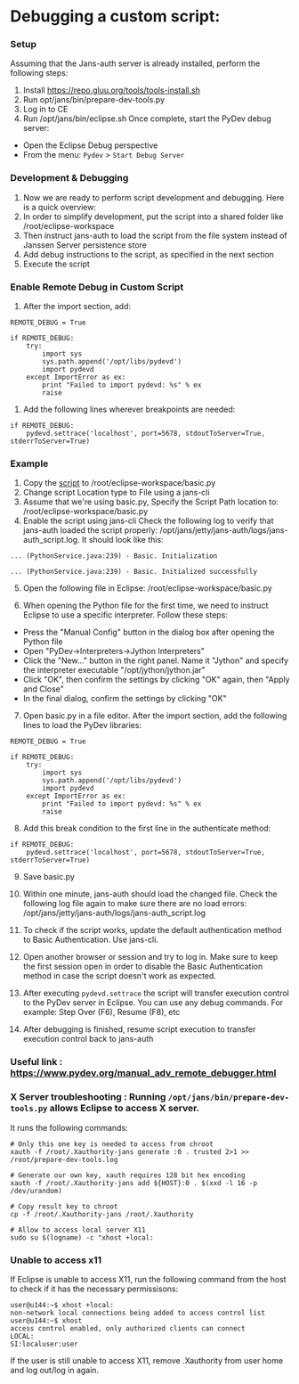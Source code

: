 # Debugging a custom script:
### Setup
Assuming that the Jans-auth server is already installed, perform the following steps:

1. Install https://repo.gluu.org/tools/tools-install.sh
1. Run opt/jans/bin/prepare-dev-tools.py
1. Log in to CE
1. Run /opt/jans/bin/eclipse.sh
Once complete, start the PyDev debug server:

* Open the Eclipse Debug perspective
* From the menu: `Pydev` > `Start Debug Server`

### Development & Debugging
1. Now we are ready to perform script development and debugging. Here is a quick overview:
1. In order to simplify development, put the script into a shared folder like /root/eclipse-workspace
1. Then instruct jans-auth to load the script from the file system instead of 
Janssen Server persistence store
1. Add debug instructions to the script, as specified in the next section
1. Execute the script

### Enable Remote Debug in Custom Script
1. After the import section, add:
```
REMOTE_DEBUG = True

if REMOTE_DEBUG:
    try:
        import sys
        sys.path.append('/opt/libs/pydevd')
        import pydevd
    except ImportError as ex:
        print "Failed to import pydevd: %s" % ex
        raise

```
1. Add the following lines wherever breakpoints are needed:

```
if REMOTE_DEBUG:
    pydevd.settrace('localhost', port=5678, stdoutToServer=True, stderrToServer=True)
```

### Example

1. Copy the [script](https://github.com/JanssenProject/jans/blob/main/jans-linux-setup/jans_setup/static/extension/person_authentication/BasicExternalAuthenticator.py) to /root/eclipse-workspace/basic.py
2. Change script Location type to File using a jans-cli 
3. Assume that we're using basic.py,  Specify the Script Path location to: /root/eclipse-workspace/basic.py
4. Enable the script using jans-cli 
Check the following log to verify that jans-auth loaded the script properly: /opt/jans/jetty/jans-auth/logs/jans-auth_script.log. It should look like this:
```
... (PythonService.java:239) - Basic. Initialization

... (PythonService.java:239) - Basic. Initialized successfully
```
5. Open the following file in Eclipse: /root/eclipse-workspace/basic.py

6. When opening the Python file for the first time, we need to instruct Eclipse to use a specific interpreter. Follow these steps:

* Press the "Manual Config" button in the dialog box after opening the Python file
* Open "PyDev->Interpreters->Jython Interpreters"
* Click the "New..." button in the right panel. Name it "Jython" and specify the interpreter executable "/opt/jython/jython.jar"
* Click "OK", then confirm the settings by clicking "OK" again, then "Apply and Close"
* In the final dialog, confirm the settings by clicking "OK"

7. Open basic.py in a file editor. After the import section, add the following lines to load the PyDev libraries:
```
REMOTE_DEBUG = True  

if REMOTE_DEBUG:  
    try:  
        import sys  
        sys.path.append('/opt/libs/pydevd')  
        import pydevd  
    except ImportError as ex:  
        print "Failed to import pydevd: %s" % ex  
        raise  

```
8. Add this break condition to the first line in the authenticate method:

```
if REMOTE_DEBUG:   
    pydevd.settrace('localhost', port=5678, stdoutToServer=True, stderrToServer=True) 
``` 
9. Save basic.py

10. Within one minute, jans-auth should load the changed file. Check the following log file again to make sure there are no load errors: /opt/jans/jetty/jans-auth/logs/jans-auth_script.log
11. To check if the script works, update the default authentication method to Basic Authentication. Use jans-cli.

12. Open another browser or session and try to log in. Make sure to keep the first session open in order to disable the Basic Authentication method in case the script doesn't work as expected.
13. After executing `pydevd.settrace` the script will transfer execution control to the PyDev server in Eclipse. You can use any debug commands. For example: Step Over (F6), Resume (F8), etc
14. After debugging is finished, resume script execution to transfer execution control back to jans-auth

### Useful link : https://www.pydev.org/manual_adv_remote_debugger.html

### X Server troubleshooting : Running `/opt/jans/bin/prepare-dev-tools.py` allows Eclipse to access X server.

It runs the following commands:
```
# Only this one key is needed to access from chroot 
xauth -f /root/.Xauthority-jans generate :0 . trusted 2>1 >> /root/prepare-dev-tools.log

# Generate our own key, xauth requires 128 bit hex encoding
xauth -f /root/.Xauthority-jans add ${HOST}:0 . $(xxd -l 16 -p /dev/urandom)

# Copy result key to chroot
cp -f /root/.Xauthority-jans /root/.Xauthority

# Allow to access local server X11   
sudo su $(logname) -c "xhost +local:
```
### Unable to access x11
If Eclipse is unable to access X11, run the following command from the host to check if it has the necessary permissisons:
```
user@u144:~$ xhost +local:
non-network local connections being added to access control list
user@u144:~$ xhost 
access control enabled, only authorized clients can connect
LOCAL:
SI:localuser:user
```
If the user is still unable to access X11, remove .Xauthority from user home and log out/log in again.